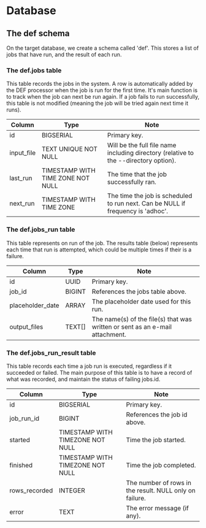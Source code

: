 # Database


## The def schema

On the target database, we create a schema called 'def'. This stores a list of jobs that have run, and the result of each run.


### The def.jobs table

This table records the jobs in the system. A row is automatically added by the DEF processor when the job is run for the first time. It's main function is to track when the job can next be run again. If a job fails to run successfully, this table is not modified (meaning the job will be tried again next time it runs).

| Column | Type | Note |
| --- | --- | --- |
| id | BIGSERIAL | Primary key. |
| input\_file | TEXT UNIQUE NOT NULL | Will be the full file name including directory (relative to the --directory option). |
| last\_run | TIMESTAMP WITH TIME ZONE NOT NULL | The time that the job successfully ran. |
| next\_run | TIMESTAMP WITH TIME ZONE | The time the job is scheduled to run next. Can be NULL if frequency is 'adhoc'. |


### The def.jobs\_run table

This table represents on run of the job. The results table (below) represents each time that run is attempted, which could be multiple times if their is a failure.

| Column | Type | Note |
| --- | --- | --- |
| id | UUID | Primary key. |
| job\_id | BIGINT | References the jobs table above. |
| placeholder\_date | ARRAY | The placeholder date used for this run. |
| output\_files | TEXT[] | The name(s) of the file(s) that was written or sent as an e-mail attachment. |

### The def.jobs\_run\_result table

This table records each time a job run is executed, regardless if it succeeded or failed. The main purpose of this table is to have a record of what was recorded, and maintain the status of failing jobs.id.

| Column | Type | Note |
| --- | --- | --- |
| id | BIGSERIAL | Primary key. |
| job\_run\_id | BIGINT | References the job id above. |
| started | TIMESTAMP WITH TIMEZONE NOT NULL | Time the job started. |
| finished | TIMESTAMP WITH TIMEZONE NOT NULL | Time the job completed. |
| rows\_recorded | INTEGER | The number of rows in the result. NULL only on failure. |
| error | TEXT | The error message (if any). |

